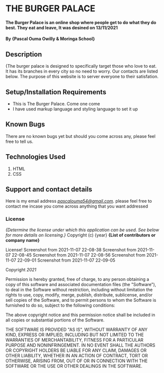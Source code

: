 # THE BURGER PALACE 
#### The Burger Palace is an online shop where people get to do what they do best. They eat and leave, It was desined on 13/11/2021
#### By **{Pascal Ouma Owilly & Moringa School}**
## Description
{The burger palace is designed to specifically target those who love to eat. It has its branches in every city so no need to worry. Our contacts are listed below. The purpose of this website is to server everyone to their satisfation.
## Setup/Installation Requirements
* This is The Burger Palace. Come one come
* I have used markup language and styling language to set it up
## Known Bugs
There are no known bugs yet but should you come across any, please feel free to tell us.
## Technologies Used
1. HTML
2. CSS
## Support and contact details
Here is my email address *pascalouma54@gmail.com*. please feel free to contact me incase you come across anything that you want addressed
### License
*{Determine the license under which this application can be used.  See below for more details on licensing.}*
Copyright (c) {year} **{List of contributors or company name}**

License!
Screenshot from 2021-11-07 22-08-38 Screenshot from 2021-11-07 22-08-45 Screenshot from 2021-11-07 22-08-56 Screenshot from 2021-11-07 22-09-01 Screenshot from 2021-11-07 22-09-05

Copyright *2021*

Permission is hereby granted, free of charge, to any person obtaining a copy of this software and associated documentation files (the "Software"), to deal in the Software without restriction, including without limitation the rights to use, copy, modify, merge, publish, distribute, sublicense, and/or sell copies of the Software, and to permit persons to whom the Software is furnished to do so, subject to the following conditions:

The above copyright notice and this permission notice shall be included in all copies or substantial portions of the Software.

THE SOFTWARE IS PROVIDED "AS IS", WITHOUT WARRANTY OF ANY KIND, EXPRESS OR IMPLIED, INCLUDING BUT NOT LIMITED TO THE WARRANTIES OF MERCHANTABILITY, FITNESS FOR A PARTICULAR PURPOSE AND NONINFRINGEMENT. IN NO EVENT SHALL THE AUTHORS OR COPYRIGHT HOLDERS BE LIABLE FOR ANY CLAIM, DAMAGES OR OTHER LIABILITY, WHETHER IN AN ACTION OF CONTRACT, TORT OR OTHERWISE, ARISING FROM, OUT OF OR IN CONNECTION WITH THE SOFTWARE OR THE USE OR OTHER DEALINGS IN THE SOFTWARE.